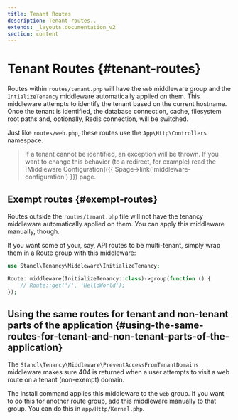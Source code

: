 ```yaml
---
title: Tenant Routes
description: Tenant routes..
extends: _layouts.documentation_v2
section: content
---
```


# Tenant Routes {#tenant-routes}

Routes within `routes/tenant.php` will have the `web` middleware group and the `IntializeTenancy` middleware automatically applied on them. This middleware attempts to identify the tenant based on the current hostname. Once the tenant is identified, the database connection, cache, filesystem root paths and, optionally, Redis connection, will be switched.

Just like `routes/web.php`, these routes use the `App\Http\Controllers` namespace.

> If a tenant cannot be identified, an exception will be thrown. If you want to change this behavior (to a redirect, for example) read the [Middleware Configuration]({{ $page->link('middleware-configuration') }}) page.

## Exempt routes {#exempt-routes}

Routes outside the `routes/tenant.php` file will not have the tenancy middleware automatically applied on them. You can apply this middleware manually, though.

If you want some of your, say, API routes to be multi-tenant, simply wrap them in a Route group with this middleware:

```php
use Stancl\Tenancy\Middleware\InitializeTenancy;

Route::middleware(InitializeTenancy::class)->group(function () {
    // Route::get('/', 'HelloWorld');
});
```

## Using the same routes for tenant and non-tenant parts of the application {#using-the-same-routes-for-tenant-and-non-tenant-parts-of-the-application}

The `Stancl\Tenancy\Middleware\PreventAccessFromTenantDomains` middleware makes sure 404 is returned when a user attempts to visit a web route on a tenant (non-exempt) domain.

The install command applies this middleware to the `web` group. If you want to do this for another route group, add this middleware manually to that group. You can do this in `app/Http/Kernel.php`.